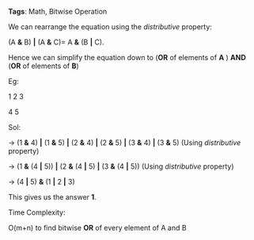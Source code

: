 **Tags**: Math, Bitwise Operation

We can rearrange the equation using the *distributive* property:

(A **&** B) **|** (A **&** C)= A **&** (B **|** C).

 
Hence we can simplify the equation down to (**OR** of elements of **A** ) **AND** (**OR** of elements of **B**)

  
Eg:

1 2 3

4 5

  

Sol:

-> (1 **&** 4) **|** (1 **&** 5) **|** (2 **&** 4) **|** (2 **&** 5) **|** (3 **&** 4) **|** (3 **&** 5) (Using *distributive* property)

-> (1 **&** (4 **|** 5)) **|** (2 **&** (4 **|** 5) **|** (3 **&** (4 **|** 5)) (Using *distributive* property)

-> (4 **|** 5) **&** (1 **|** 2 **|** 3)

This gives us the answer **1**.

  

Time Complexity:

O(m+n) to find bitwise **OR** of every element of A and B